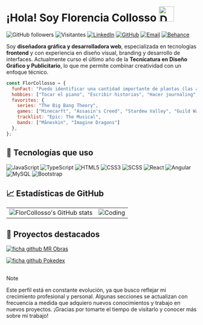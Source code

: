 # ¡Hola! Soy Florencia Collosso <img src="https://github.com/user-attachments/assets/154897d4-1736-4135-9ace-141755c8c4f1" alt="Descripción del GIF" width="40px">

![GitHub followers](https://img.shields.io/github/followers/FlorCollosso?label=Follow&style=social)
![Visitantes](https://komarev.com/ghpvc/?username=FlorCollosso&color=blue)
[![LinkedIn](https://img.shields.io/badge/-LinkedIn-0077B5?style=flat-square&logo=linkedin&logoColor=white)](https://www.linkedin.com/in/florencia-collosso/)
[![GitHub](https://img.shields.io/badge/-GitHub-181717?style=flat-square&logo=github&logoColor=white)](https://github.com/FlorCollosso)
[![Email](https://img.shields.io/badge/-Email-D14836?style=flat-square&logo=gmail&logoColor=white)](mailto:florcollosso@gmail.com?subject=Mensaje%20desde%20Github&body=Hola!%20Vi%20tu%20perfil%20en%20Github.)
[![Behance](https://img.shields.io/badge/-Behance-0057FF?style=flat-square&logo=behance&logoColor=white)](https://www.behance.net/florcollos491e)


Soy **diseñadora gráfica y desarrolladora web**, especializada en tecnologías **frontend** y con experiencia en diseño visual, branding y desarrollo de interfaces. Actualmente curso el último año de la **Tecnicatura en Diseño Gráfico y Publicitario**, lo que me permite combinar creatividad con un enfoque técnico.    

```javascript
const FlorCollosso = {
  funFact: "Puedo identificar una cantidad importante de plantas (las amo)",
  hobbies: ["Tocar el piano", "Escribir historias", "Hacer journaling", "Dibujar y pintar", "Jugar videojuegos"],
  favorites: {
    series: "The Big Bang Theory",
    games: ["Minecarft", "Assasin's Creed", "Stardew Valley", "Guild Wars 2"],
    tracklist: "Epic: The Musical",
    bands: ["Måneskin", "Imagine Dragons"]
  },
};
```


## 🚀 Tecnologías que uso

![JavaScript](https://img.shields.io/badge/-JavaScript-F7DF1E?style=flat-square&logo=javascript&logoColor=black)
![TypeScript](https://img.shields.io/badge/-TypeScript-007ACC?style=flat-square&logo=typescript&logoColor=white)
![HTML5](https://img.shields.io/badge/-HTML5-E34F26?style=flat-square&logo=html5&logoColor=white)
![CSS3](https://img.shields.io/badge/-CSS3-1572B6?style=flat-square&logo=css3)
![SCSS](https://img.shields.io/badge/-SCSS-CC6699?style=flat-square&logo=sass&logoColor=white)
![React](https://img.shields.io/badge/-React-61DAFB?style=flat-square&logo=react&logoColor=black)
![Angular](https://img.shields.io/badge/-Angular-DD0031?style=flat-square&logo=angular&logoColor=white)
![MySQL](https://img.shields.io/badge/-MySQL-4479A1?style=flat-square&logo=mysql&logoColor=white)
![Bootstrap](https://img.shields.io/badge/-Bootstrap-563D7C?style=flat-square&logo=bootstrap&logoColor=white)


## 📈 Estadísticas de GitHub

<table style="border: none;">
  <tr>
    <td>
      <img src="https://github-readme-stats.vercel.app/api?username=FlorCollosso&show_icons=true&theme=radical" alt="FlorCollosso's GitHub stats">
    </td>
    <td>
      <img alt="Coding" src="https://github.com/user-attachments/assets/b18949f4-c17d-42ac-8c32-56506da73e1c">
    </td>
  </tr>
</table>


## 📌 Proyectos destacados

[![ficha github MR Obras](https://github.com/user-attachments/assets/72a35965-7dd5-4017-b356-86bc5648b1f9)](https://florcollosso.github.io/mr-obras/)

[![ficha github Pokedex](https://github.com/user-attachments/assets/a952624e-c743-4b58-88f6-7867468ad7d1)](https://github.com/FlorCollosso/pokedex/tree/master)

## 

>[!NOTE]
> Este perfil está en constante evolución, ya que busco reflejar mi crecimiento profesional y personal. Algunas secciones se actualizan con frecuencia a medida que adquiero nuevos conocimientos y trabajo en nuevos proyectos. ¡Gracias por tomarte el tiempo de visitarlo y conocer más sobre mi trabajo!

